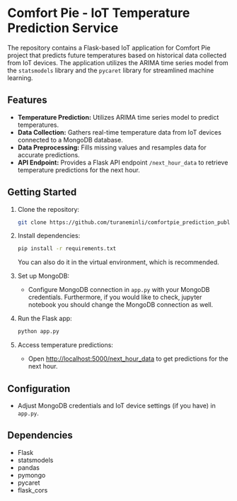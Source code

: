 # Comfort Pie - IoT Temperature Prediction Service

The repository contains a Flask-based IoT application for Comfort Pie project that predicts future temperatures based on historical data collected from IoT devices. The application utilizes the ARIMA time series model from the `statsmodels` library and the `pycaret` library for streamlined machine learning.

## Features

- **Temperature Prediction:** Utilizes ARIMA time series model to predict temperatures.
- **Data Collection:** Gathers real-time temperature data from IoT devices connected to a MongoDB database.
- **Data Preprocessing:** Fills missing values and resamples data for accurate predictions.
- **API Endpoint:** Provides a Flask API endpoint `/next_hour_data` to retrieve temperature predictions for the next hour.

## Getting Started

1. Clone the repository:

   ```bash
   git clone https://github.com/turaneminli/comfortpie_prediction_public.git
   ```

2. Install dependencies:

   ```bash
   pip install -r requirements.txt
   ```

   You can also do it in the virtual environment, which is recommended.

3. Set up MongoDB:

   - Configure MongoDB connection in `app.py` with your MongoDB credentials. Furthermore, if you would like to check, jupyter notebook you should change the MongoDB connection as well.

4. Run the Flask app:

   ```bash
   python app.py
   ```

5. Access temperature predictions:
   - Open [http://localhost:5000/next_hour_data](http://localhost:5000/next_hour_data) to get predictions for the next hour.

## Configuration

- Adjust MongoDB credentials and IoT device settings (if you have) in `app.py`.

## Dependencies

- Flask
- statsmodels
- pandas
- pymongo
- pycaret
- flask_cors
